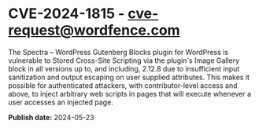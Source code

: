 # CVE-2024-1815 - cve-request@wordfence.com

The Spectra – WordPress Gutenberg Blocks plugin for WordPress is vulnerable to Stored Cross-Site Scripting via the plugin's Image Gallery block in all versions up to, and including, 2.12.8 due to insufficient input sanitization and output escaping on user supplied attributes. This makes it possible for authenticated attackers, with contributor-level access and above, to inject arbitrary web scripts in pages that will execute whenever a user accesses an injected page.

**Publish date:** 2024-05-23
